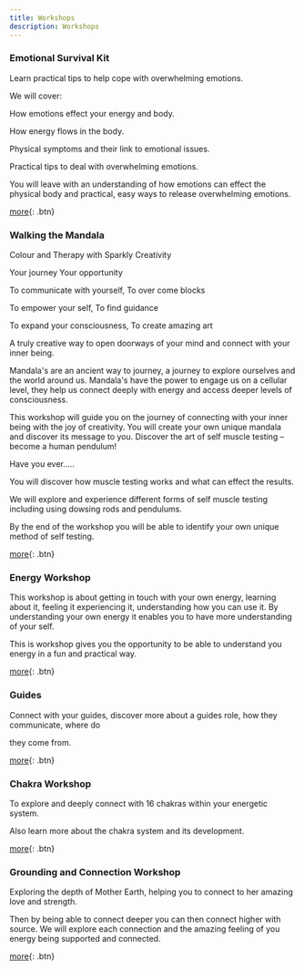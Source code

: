 ```yaml
---
title: Workshops
description: Workshops
---
```

### Emotional Survival Kit

Learn practical tips to help cope with overwhelming emotions.

We will cover:

How emotions effect your energy and body.

How energy flows in the body.

Physical symptoms and their link to emotional issues.

Practical tips to deal with overwhelming emotions.

You will leave with an understanding of how emotions can effect the physical body and practical,
easy ways to release overwhelming emotions.

[more](/posts/emotional-survival-kit/){: .btn}

### Walking the Mandala

Colour and Therapy with Sparkly Creativity

Your journey Your opportunity

To communicate with yourself, To over come blocks

To empower your self, To find guidance

To expand your consciousness, To create amazing art

A truly creative way to open doorways of your mind and
connect with your inner being.

Mandala's are an ancient way to journey, a journey to explore ourselves and the world around
us. Mandala's have the power to engage us on a cellular level, they help us connect deeply with
energy and access deeper levels of consciousness.

This workshop will guide you on the journey of connecting with your inner being with the joy of
creativity. You will create your own unique mandala and discover its message to you.
Discover the art of self muscle testing – become a human pendulum!

Have you ever.....

You will discover how muscle testing works and what can effect the results.

We will explore and experience different forms of self muscle testing including using dowsing
rods and pendulums.

By the end of the workshop you will be able to identify your own unique method of self testing.

[more](/posts/walking-the-mandala/){: .btn}

### Energy Workshop

This workshop is about getting in touch with your own energy, learning about it, feeling it
experiencing it, understanding how you can use it. By understanding your own energy it enables
you to have more understanding of your self.

This is workshop gives you the opportunity to be able to understand you energy in a fun and
practical way.

[more](/posts/energy-workshop/){: .btn}

### Guides

Connect with your guides, discover more about a guides role, how they communicate, where do

they come from.

[more](/posts/guides-workshop/){: .btn}

### Chakra Workshop

To explore and deeply connect with 16 chakras within your energetic system.

Also learn more about the chakra system and its development.

[more](/posts/chakra-workshop/){: .btn}

### Grounding and Connection Workshop

Exploring the depth of Mother Earth, helping you to connect to her amazing love and strength.

Then by being able to connect deeper you can then connect higher with source.
We will explore each connection and the amazing feeling of you energy being supported and
connected.

[more](/posts/grounding-and-connecton-workshop/){: .btn}

